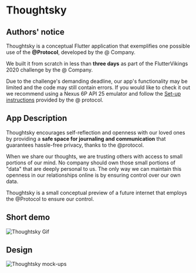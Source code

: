 # Thoughtsky
## Authors' notice
Thoughtsky is a conceptual Flutter application that exemplifies one possible use of the **@Protocol**, developed by the @ Company.

We built it from scratch in less than **three days** as part of the FlutterVikings 2020 challenge by the @ Company. 

Due to the challenge's demanding deadline, our app's functionality may be limited and the code may still contain errors. If you would like to check it out we recommend using a Nexus 6P API 25 emulator and follow the [Set-up instructions](https://docs.google.com/document/d/1s1V3kZot4vWsn2f9B3Sy0P5OesCQXigypxFCNpqoBKs/edit) provided by the @ protocol.

## App Description
Thoughtsky encourages self-reflection and openness with our loved ones by providing a **safe space for journaling and communication** that guarantees hassle-free privacy, thanks to the @protocol.

When we share our thoughts, we are trusting others with access to small portions of our mind. No company should own those small portions of "data" that are deeply personal to us. The only way we can maintain this openness in our relationships online is by ensuring control over our own data. 

Thoughtsky is a small conceptual preview of a future internet that employs the @Protocol to ensure our control.

## Short demo
![Thoughtsky Gif](https://media.giphy.com/media/GmXkgRyp0jVWhxX6d2/giphy.gif)

## Design
![Thoughtsky mock-ups](https://i.imgur.com/B9jFxQi.png)
